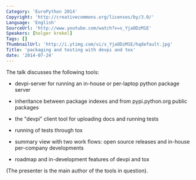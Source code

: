 ```yaml
---
Category: 'EuroPython 2014'
Copyright: 'http://creativecommons.org/licenses/by/3.0/'
Language: 'English'
SourceUrl: 'http://www.youtube.com/watch?v=s_YjaODzM1E'
Speakers: [holger krekel]
Tags: []
ThumbnailUrl: 'http://i.ytimg.com/vi/s_YjaODzM1E/hqdefault.jpg'
Title: 'packaging and testing with devpi and tox'
date: '2014-07-24'
---
```

The talk discusses the following tools:

- devpi-server for running an in-house or per-laptop python package server

- inheritance between package indexes and from pypi.python.org public packages

- the "devpi" client tool for uploading docs and running tests 

- running of tests through tox 

- summary view with two work flows: open source releases and in-house per-company developments 

- roadmap and in-development features of devpi and tox 

(The presenter is the main author of the tools in question). 
